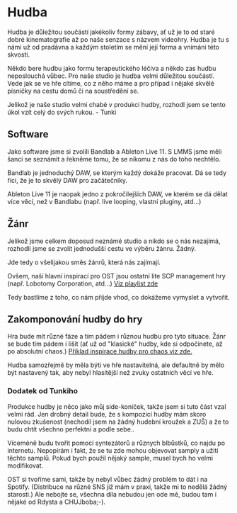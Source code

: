 # Hudba
Hudba je důležitou součástí jakékoliv formy zábavy, ať už je to od staré dobré kinematografie až po naše senzace s názvem videohry. Hudba je tu s námi už od pradávna a každým stoletím se mění její forma a vnímání této skvosti.


Někdo bere hudbu jako formu terapeutického léčiva a někdo zas hudbu neposlouchá vůbec.
Pro naše studio je hudba velmi důležitou součástí. Vede jak se ve hře cítíme, co z něho máme a pro případ i nějaké skvělé písničky na cestu domů či na soustředění se.


Jelikož je naše studio velmi chabé v produkci hudby, rozhodl jsem se tento úkol vzít celý do svých rukou. - Tunki

## Software
Jako software jsme si zvolili Bandlab a Ableton Live 11. S LMMS jsme měli šanci se seznámit a řekněme tomu, že se nikomu z nás do toho nechtělo.

Bandlab je jednoduchý DAW, se kterým každý dokáže pracovat. Dá se tedy říci, že je to skvělý DAW pro začátečníky.

Ableton Live 11 je naopak jedno z pokročilejších DAW, ve kterém se dá dělat více věcí, než v Bandlabu (např. live looping, vlastní pluginy, atd...)

## Žánr
Jelikož jsme celkem doposud neznámé studio a nikdo se o nás nezajímá, rozhodli jsme se zvolit jednodušší cestu ve výběru žánru. Žádný.

Jde tedy o všelijakou směs žánrů, která nás zajímají.

Ovšem, naší hlavní inspirací pro OST jsou ostatní lite SCP management hry (např. Lobotomy Corporation, atd...)
[Viz playlist zde](https://youtube.com/playlist?list=PLtSVFb2q9Ie3OA3rgF8X4auJtofT-7eNO&si=wud0jaiKJrOwfyBC)

Tedy bastlíme z toho, co nám příjde vhod, co dokážeme vymyslet a vytvořit.

## Zakomponování hudby do hry
Hra bude mít různé fáze a tím pádem i různou hudbu pro tyto situace. Žánr se bude tím pádem i lišit (ať už od "klasické" hudby, kde si odpočinete, až po absolutní chaos.) [Příklad inspirace hudby pro chaos viz zde.](https://youtu.be/nUA8OzQxGxE?list=RDnUA8OzQxGxE&t=74)


Hudba samozřejmě by měla býti ve hře nastavitelná, ale defaultně by mělo být nastavený tak, aby nebyl hlasitější než zvuky ostatních věcí ve hře.

### Dodatek od Tunkiho
Produkce hudby je něco jako můj side-koníček, takže jsem si tuto část vzal velmi rád. Jen drobný detail bude, že s kompozicí hudby mám skoro nulovou zkušenost (nechodil jsem na žádný hudební kroužek a ZUŠ) a že to budu chtít všechno perfektní a podle sebe..


Víceméně budu tvořit pomocí syntezátorů a různych blbůstků, co najdu po internetu. Nepopírám i fakt, že se tu zde mohou objevovat samply a užití těchto samplů. Pokud bych použil nějaký sample, musel bych ho velmi modifikovat.


OST si tvoříme sami, takže by nebyl vůbec žádný problém to dát i na Spotify. (Distribuce na různé SNS již mám v praxi, takže mi to nedělá žádný starosti.)
Ale nebojte se, všechna díla nebudou jen ode mě, budou tam i nějaké od Rdysta a CHUJboba;-).
